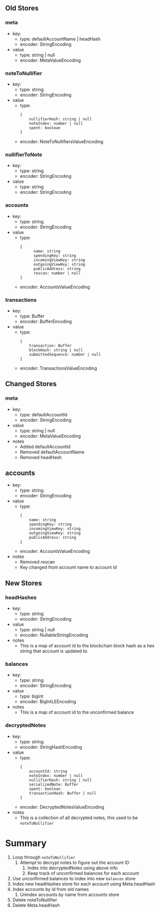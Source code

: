 ## Old Stores

### meta
  - key:
    - type: defaultAccountName | headHash
    - encoder: StringEncoding
  - value
    - type: string | null
    - encoder: MetaValueEncoding

### noteToNullifier
  - key:
    - type: string
    - encoder: StringEncoding
  - value
    - type:
        ```
        {
            nullifierHash: string | null
            noteIndex: number | null
            spent: boolean
        }
        ```
    - encoder: NoteToNullifiersValueEncoding

### nullifierToNote
  - key:
    - type: string
    - encoder: StringEncoding
  - value
    - type: string
    - encoder: StringEncoding

### accounts
  - key:
    - type: string
    - encoder: StringEncoding
  - value
    - type:
      ```
      {
            name: string
            spendingKey: string
            incomingViewKey: string
            outgoingViewKey: string
            publicAddress: string
            rescan: number | null
      }
      ```
    - encoder: AccountsValueEncoding

### transactions
  - key:
    - type: Buffer
    - encoder: BufferEncoding
  - value
    - type:
        ```
        {
            transaction: Buffer
            blockHash: string | null
            submittedSequence: number | null
        }
        ```
    - encoder: TransactionsValueEncoding

## Changed Stores

### meta
  - key:
    - type: defaultAccountId
    - encoder: StringEncoding
  - value
    - type: string | null
    - encoder: MetaValueEncoding
  - notes
    - Added defaultAccountId
    - Removed defaultAccountName
    - Removed headHash

## accounts
  - key:
    - type: string
    - encoder: StringEncoding
  - value
    - type:
      ```
      {
          name: string
          spendingKey: string
          incomingViewKey: string
          outgoingViewKey: string
          publicAddress: string
      }
      ```
    - encoder: AccountsValueEncoding
  - notes
    - Removed rescan
    - Key changed from account name to account id

## New Stores

### headHashes
  - key:
    - type: string
    - encoder: StringEncoding
  - value
    - type: string | null
    - encoder: NullableStringEncoding
  - notes
    - This is a map of account id to the blockchain block hash as a hex string that account is updated to.

### balances
  - key:
    - type: string
    - encoder: StringEncoding
  - value
    - type: bigint
    - encoder: BigIntLEEncoding
  - notes
    - This is a map of account id to the unconfirmed balance

### decryptedNotes
  - key:
    - type: string
    - encoder: StringHashEncoding
  - value
    - type:
      ```
      {
          accountId: string
          noteIndex: number | null
          nullifierHash: string | null
          serializedNote: Buffer
          spent: boolean
          transactionHash: Buffer | null
      }
      ```
    - encoder: DecryptedNotesValueEncoding
  - notes
    - This is a collection of all decrypted notes, this used to be `noteToNullifier`

# Summary
  1. Loop through `noteToNullifier`
        1. Attempt to decrypt notes to figure out the account ID
            1. Index into decryptedNotes using above info
            1. Keep track of unconfirmed balances for each account
  1. Use unconfirmed balances to index into new `balances` store
  1. Index new headHashes store for each account using Meta.headHash
  1. Index accounts by id from old names
        1. Unindex accounts by name from accounts store
  1. Delete noteToNullifier
  1. Delete Meta.headHash
